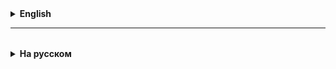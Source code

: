 <details>
  <summary style="cursor: pointer;"><b>English</b></summary>

# Arrays and methods

Arrays and methods.
Arrays as objects. The concept of a reference in Java. Stack and Heap.
Passing arguments to a method by reference and by value.

1. Unlike primitives (these are variables of primitive types), **objects** are complex structures that combine various data that characterize the state of an object and the functionality (methods) responsible for its behavior.
   More details - in a week, when there will be OOP.

2. **Arrays** in Java are **objects**.

Definition from the documentation:
An array is a container object that contains a **fixed number** of values ​​**of the same type**.

3. Java uses two types of memory: Stack and Heap.
- Stack stores data that has a clearly defined size in bytes.
  A stack is an area of memory that is used to store method calls and their local variables. Memory for the stack is allocated when a method is called and freed when it is completed. Since the stack is organized as LIFO (last in, first out), operations with it are performed very quickly.
  When primitives are used as local variables inside a method, they are stored on the stack.

` public void exampleMethod() {
int a = 10; // Primitive 'a' is stored on the stack
double b = 20.5; // Primitive 'b' is stored on the stack
}`

- The size of data stored in the Heap can change dynamically.
  Java stores all objects in the Heap. The stack stores references to objects.

4. An array is stored in the Heap, the array name is a reference and is stored in the Stack.
   An array variable stores the address of the array in the Heap, i.e. it is a reference to the array.

int[] array is a variable of the array type.

A variable with the address of the array is stored in the Stack, because the address in memory always has a fixed length in bytes.
Data – array values, stored in Heap.

5. When calling a method, primitive type arguments (int, double) are copied, i.e. their value is passed (pass by value).
   When passing **objects** as arguments, such as arrays, only addresses (references) are copied. The objects themselves are not copied. Arguments-objects are said to be passed by reference (pass by reference).

</details>

<hr>

<details style="padding-top: 18px">
  <summary style="cursor: pointer;"><b>На русском</b></summary>

# Массивы и методы

Массивы и методы.
Массивы как объекты. Понятие ссылки в Java. Stack and Heap.
Передача аргументов в метод по ссылке и по значению.

1. В отличие от примитивов (это переменные примитивных типов), **объекты** представляют собой сложные структуры, объединяющие в себе разнообразные данные, которые характеризуют состояние объекта и функциональность (методы), отвечающие за его поведение.
   Подробнее - через неделю, когда будет ООП.

2. **Массивы** в Java являются **объектами**.

Определение из документации:
Массив – это объект-контейнер, содержащий **фиксированное количество** значений **одного типа**.

3. Java использует два типа памяти: **Stack** и **Heap**.
- В Stack хранятся данные имеющие четко заданный размер в байтах.
Стек — это область памяти, которая используется для хранения вызовов методов и их локальных переменных. Память для стека выделяется при вызове метода и освобождается при его завершении. Поскольку стек организован как LIFO (последний вошел, первый вышел), операции с ним выполняются очень быстро.
Когда примитивы используются в качестве локальных переменных внутри метода, они хранятся в стеке.

`  public void exampleMethod() {
int a = 10; // Примитив 'a' хранится в стеке
double b = 20.5; // Примитив 'b' хранится в стеке
}`

- Размер данныx, хранящихся в Heap, может динамически меняться.
  Все объекты Java хранит в Heap. 

Cсылки на объекты стеке хранятся в стеке.

4. Массив хранится в Heap, имя массива является ссылкой и хранится в Stack.
Переменная типа массив хранит в себе адрес массива в Heap, т. е. является ссылкой на массив.

int[] array - это переменная типа массив. 

Переменная с адресом массива хранится в Stack, т. к. адрес в памяти всегда имеет фиксированную длину в байтах.
Данные – значения массива, хранятся в Heap.

5. При вызове метода, аргументы примитивного типа (int, double) копируются, т. е. передается их значение (pass by value).
При передаче в качестве аргументов **объектов**, например массивов, копируются только адреса (ссылки). Сами объекты не копируются. Говорят, что аргументы-объекты передаются по ссылке (pass by reference).


</details>
